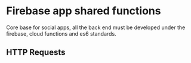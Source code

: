 # Firebase app shared functions
Core base for social apps, all the back end must be developed under the firebase, cloud functions and es6 standards.

## HTTP Requests

